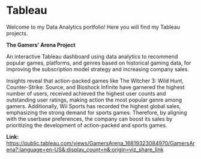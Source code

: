 # Tableau
Welcome to my Data Analytics portfolio! Here you will find my Tableau projects.

**The Gamers' Arena Project**

An interactive Tableau dashboard using data analytics to recommend popular games, platforms, and genres based on historical gaming data, for improving the subscription model strategy and increasing company sales. 

Insights reveal that action-packed games like The Witcher 3: Wild Hunt, Counter-Strike: Source, and Bioshock Infinite have garnered the highest number of users, received  achieved the highest user counts and outstanding user ratings, making action the most popular genre among gamers. Additionally, Wii Sports has recorded the highest global sales, emphasizing the strong demand for sports games. Therefore, by aligning with the userbase preferences, the company can boost its sales by prioritizing the development of action-packed and sports games.

**Link:** https://public.tableau.com/views/GamersArena_16819323084970/GamersArena?:language=en-US&:display_count=n&:origin=viz_share_link
